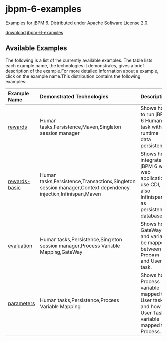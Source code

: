 jbpm-6-examples
===============

Examples for jBPM 6. Distributed under Apache Software License 2.0.

[download jbpm-6-examples](http://sourceforge.net/projects/jbpm6examples/files/deployments/)


Available Examples 
------------------

The following is a list of the currently available examples. The table lists each example name, the technologies it demonstrates, gives a brief description of the example.For more detailed information about a example, click on the example name.This distribution contains the following examples:

| **Example Name** | **Demonstrated Technologies** | **Description** |
|:-----------|:-----------|:-----------|
|[rewards](rewards/README.md)|Human tasks,Persistence,Maven,Singleton session manager|Shows how to run jBPM 6 Human task with runtime data persistence.|
|[rewards-basic](rewards-basic/README.md)|Human tasks,Persistence,Transactions,Singleton session manager,Context dependency injection,Infinispan,Maven|Shows how integrate jBPM 6 with web application use CDI, also Infinispan as persistence database.|
|[evaluation](evaluation/README.md)|Human tasks,Persistence,Singleton session manager,Process Variable Mapping,GateWay|Shows how GateWay and variable be mapped between Process and User task.|
|[parameters](parameters/README.md)|Human tasks,Persistence,Process Variable Mapping|Shows how Process variable mapped to User task, and how User Task variable mapped to Process.|            
